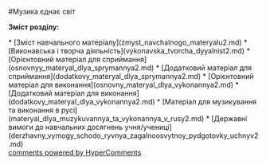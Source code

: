<div id="hypercomments_widget" class="js-hypercomments-widget invisible"></div>

#Музика єднає світ

<p><b>Зміст розділу:</b></p>
   * [Зміст навчального матеріалу](zmyst_navchalnogo_materyalu2.md)
       * [Виконавська і творча діяльність](vуkonavska_tvorcha_dyyalnist2.md)
       * [Орієнтовний матеріал для сприймання](osnovnуy_materyal_dlya_sprуmannya2.md)
       * [Додатковий матеріал для сприймання](dodatkovу_materyal_dlya_sprуmannya2.md)
       * [Орієнтовний матеріал для  виконання](osnovnу_materyal_dlya_vуkonannya2.md)
       * [Додатковий матеріал для виконання](dodatkovу_materyal_dlya_vуkonannya2.md)
       * [Матеріал для музикування та виконання в русі](materyal_dlya_muzуkuvannya_ta_vуkonannya_v_rusy2.md)
   * [Державні вимоги до навчальних досягнень учня/учениці](derzhavny_vуmogу_schodo_ryvnya_zagalnoosvytnoy_pydgotovkу_uchnyv2.md)

<div class="js-hypercomments-container">
    <a href="http://hypercomments.com" class="hc-link" title="comments widget">comments powered by HyperComments</a>
</div>